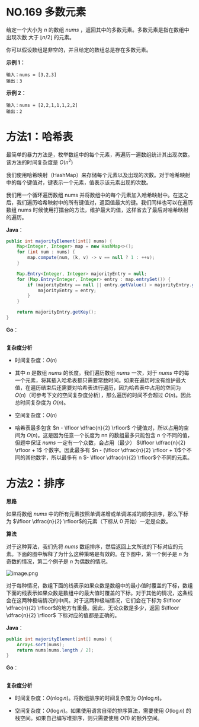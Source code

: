 # NO.169 多数元素

给定一个大小为 $n$ 的数组 $nums$ ，返回其中的多数元素。多数元素是指在数组中出现次数 大于 $⌊ n/2 ⌋$ 的元素。

你可以假设数组是非空的，并且给定的数组总是存在多数元素。

**示例 1：**

```
输入：nums = [3,2,3]
输出：3
```

**示例 2：**

```
输入：nums = [2,2,1,1,1,2,2]
输出：2
```

# 方法1：哈希表

最简单的暴力方法是，枚举数组中的每个元素，再遍历一遍数组统计其出现次数。该方法的时间复杂度是 $O(n^2)$

我们使用哈希映射（HashMap）来存储每个元素以及出现的次数。对于哈希映射中的每个键值对，键表示一个元素，值表示该元素出现的次数。

我们用一个循环遍历数组 nums 并将数组中的每个元素加入哈希映射中。在这之后，我们遍历哈希映射中的所有键值对，返回值最大的键。我们同样也可以在遍历数组 nums 时候使用打擂台的方法，维护最大的值，这样省去了最后对哈希映射的遍历。

**Java**：

```java
public int majorityElement(int[] nums) {
    Map<Integer, Integer> map = new HashMap<>();
    for (int num : nums) {
        map.compute(num, (k, v) -> v == null ? 1 : ++v);
    }

    Map.Entry<Integer, Integer> majorityEntry = null;
    for (Map.Entry<Integer, Integer> entry : map.entrySet()) {
        if (majorityEntry == null || entry.getValue() > majorityEntry.getValue()) {
            majorityEntry = entry;
        }
    }

    return majorityEntry.getKey();
}
```

**Go**：

```go
```

**复杂度分析**

- 时间复杂度：$O(n)$​
- 其中 $n$ 是数组 $nums$ 的长度。我们遍历数组 $nums$ 一次，对于 $nums$ 中的每一个元素，将其插入哈希表都只需要常数时间。如果在遍历时没有维护最大值，在遍历结束后还需要对哈希表进行遍历，因为哈希表中占用的空间为 $O(n)$（可参考下文的空间复杂度分析），那么遍历的时间不会超过 $O(n)$。因此总时间复杂度为 $O(n)$。

- 空间复杂度：$O(n)$​
- 哈希表最多包含 $n - \lfloor \dfrac{n}{2} \rfloor$ 个键值对，所以占用的空间为 $O(n)$。这是因为任意一个长度为 nn 的数组最多只能包含 $n$ 个不同的值，但题中保证 $nums$ 一定有一个众数，会占用（最少） $\lfloor \dfrac{n}{2} \rfloor + 1$ 个数字。因此最多有 $n - (\lfloor \dfrac{n}{2} \rfloor + 1)$个不同的其他数字，所以最多有 n $- \lfloor \dfrac{n}{2} \rfloor$个不同的元素。

# 方法2：排序

**思路**

如果将数组 $nums$ 中的所有元素按照单调递增或单调递减的顺序排序，那么下标为 $\lfloor \dfrac{n}{2} \rfloor$的元素（下标从 0 开始）一定是众数。

**算法**

对于这种算法，我们先将 $nums$ 数组排序，然后返回上文所说的下标对应的元素。下面的图中解释了为什么这种策略是有效的。在下图中，第一个例子是 $n$ 为奇数的情况，第二个例子是 $n$ 为偶数的情况。

![image.png](https://pic.leetcode-cn.com/a70cb9316157ecd7eeffe7900d3ca83849079824964e8a0aaefbcffd4040f175-image.png)

对于每种情况，数组下面的线表示如果众数是数组中的最小值时覆盖的下标，数组下面的线表示如果众数是数组中的最大值时覆盖的下标。对于其他的情况，这条线会在这两种极端情况的中间。对于这两种极端情况，它们会在下标为 $\lfloor \dfrac{n}{2} \rfloor$的地方有重叠。因此，无论众数是多少，返回 $\lfloor \dfrac{n}{2} \rfloor$ 下标对应的值都是正确的。

**Java**：

```java
public int majorityElement(int[] nums) {
    Arrays.sort(nums);
    return nums[nums.length / 2];
}
```

**Go**：

```go

```

**复杂度分析**

- 时间复杂度：$O(n\log n)$。将数组排序的时间复杂度为 $O(n\log n)$。


- 空间复杂度：$O(\log n)$。如果使用语言自带的排序算法，需要使用 $O(\log n)$ 的栈空间。如果自己编写堆排序，则只需要使用 $O(1)$ 的额外空间。
